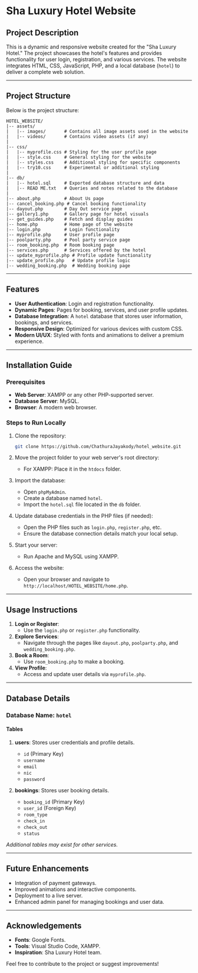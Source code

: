 # Sha Luxury Hotel Website

## Project Description
This is a dynamic and responsive website created for the "Sha Luxury Hotel." The project showcases the hotel's features and provides functionality for user login, registration, and various services. The website integrates HTML, CSS, JavaScript, PHP, and a local database (`hotel`) to deliver a complete web solution.

---

## Project Structure
Below is the project structure:

```
HOTEL_WEBSITE/
|-- assets/
|   |-- images/       # Contains all image assets used in the website
|   |-- videos/       # Contains video assets (if any)
|
|-- css/
|   |-- myprofile.css # Styling for the user profile page
|   |-- style.css     # General styling for the website
|   |-- styles.css    # Additional styling for specific components
|   |-- try10.css     # Experimental or additional styling
|
|-- db/
|   |-- hotel.sql     # Exported database structure and data
|   |-- READ ME.txt   # Queries and notes related to the database
|
|-- about.php         # About Us page
|-- cancel_booking.php # Cancel booking functionality
|-- dayout.php        # Day Out service page
|-- gallery1.php      # Gallery page for hotel visuals
|-- get_guides.php    # Fetch and display guides
|-- home.php          # Home page of the website
|-- login.php         # Login functionality
|-- myprofile.php     # User profile page
|-- poolparty.php     # Pool party service page
|-- room_booking.php  # Room booking page
|-- services.php      # Services offered by the hotel
|-- update_myprofile.php # Profile update functionality
|-- update_profile.php   # Update profile logic
|-- wedding_booking.php  # Wedding booking page
```

---

## Features
- **User Authentication**: Login and registration functionality.
- **Dynamic Pages**: Pages for booking, services, and user profile updates.
- **Database Integration**: A `hotel` database that stores user information, bookings, and services.
- **Responsive Design**: Optimized for various devices with custom CSS.
- **Modern UI/UX**: Styled with fonts and animations to deliver a premium experience.

---

## Installation Guide

### Prerequisites
- **Web Server**: XAMPP or any other PHP-supported server.
- **Database Server**: MySQL.
- **Browser**: A modern web browser.

### Steps to Run Locally
1. Clone the repository:
   ```bash
   git clone https://github.com/ChathuraJayakody/hotel_website.git
   ```

2. Move the project folder to your web server's root directory:
   - For XAMPP: Place it in the `htdocs` folder.

3. Import the database:
   - Open `phpMyAdmin`.
   - Create a database named `hotel`.
   - Import the `hotel.sql` file located in the `db` folder.

4. Update database credentials in the PHP files (if needed):
   - Open the PHP files such as `login.php`, `register.php`, etc.
   - Ensure the database connection details match your local setup.

5. Start your server:
   - Run Apache and MySQL using XAMPP.

6. Access the website:
   - Open your browser and navigate to `http://localhost/HOTEL_WEBSITE/home.php`.

---

## Usage Instructions
1. **Login or Register**:
   - Use the `login.php` or `register.php` functionality.
2. **Explore Services**:
   - Navigate through the pages like `dayout.php`, `poolparty.php`, and `wedding_booking.php`.
3. **Book a Room**:
   - Use `room_booking.php` to make a booking.
4. **View Profile**:
   - Access and update user details via `myprofile.php`.

---

## Database Details
### Database Name: `hotel`
#### Tables
1. **users**: Stores user credentials and profile details.
   - `id` (Primary Key)
   - `username`
   - `email`
   - `nic`
   - `password`

2. **bookings**: Stores user booking details.
   - `booking_id` (Primary Key)
   - `user_id` (Foreign Key)
   - `room_type`
   - `check_in`
   - `check_out`
   - `status`

*Additional tables may exist for other services.*

---

## Future Enhancements
- Integration of payment gateways.
- Improved animations and interactive components.
- Deployment to a live server.
- Enhanced admin panel for managing bookings and user data.

---

## Acknowledgements
- **Fonts**: Google Fonts.
- **Tools**: Visual Studio Code, XAMPP.
- **Inspiration**: Sha Luxury Hotel team.

Feel free to contribute to the project or suggest improvements!
